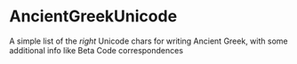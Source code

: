 # AncientGreekUnicode
A simple list of the *right* Unicode chars for writing Ancient Greek, with some additional info like Beta Code correspondences

